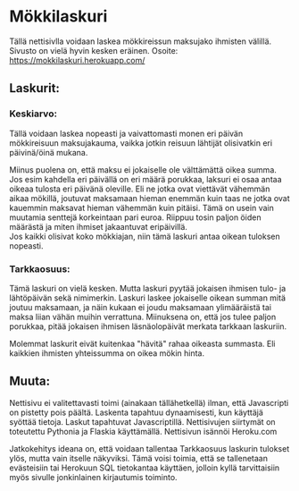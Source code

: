 # Mökkilaskuri
Tällä nettisivlla voidaan laskea mökkireissun maksujako ihmisten välillä. Sivusto on vielä hyvin kesken eräinen.
Osoite: https://mokkilaskuri.herokuapp.com/

## Laskurit:

### Keskiarvo:
Tällä voidaan laskea nopeasti ja vaivattomasti monen eri päivän mökkireisuun maksujakauma, vaikka jotkin reisuun lähtijät olisivatkin
eri päivinä/öinä mukana.

Miinus puolena on, että maksu ei jokaiselle ole välttämättä oikea summa. Jos esim kahdella eri päivällä on eri määrä porukkaa, laksuri ei osaa antaa oikeaa tulosta
eri päivänä oleville. Eli ne jotka ovat viettävät vähemmän aikaa mökillä, joutuvat maksamaan hieman enemmän kuin taas ne jotka ovat kauemmin maksavat hieman vähemmän kuin pitäisi.
Tämä on usein vain muutamia senttejä korkeintaan pari euroa. Riippuu tosin paljon öiden määrästä ja miten ihmiset jakaantuvat eripäivillä.  
Jos kaikki olisivat koko mökkiajan, niin tämä laskuri antaa oikean tuloksen nopeasti.

### Tarkkaosuus:
Tämä laskuri on vielä kesken. Mutta laskuri pyytää jokaisen ihmisen tulo- ja lähtöpäivän sekä nimimerkin. Laskuri laskee jokaiselle oikean summan mitä joutuu maksamaan, ja näin kukaan ei joudu maksamaan ylimääräistä tai maksa liian vähän muihin verrattuna. Miinuksena on, että jos tulee paljon porukkaa, pitää jokaisen ihmisen läsnäolopäivät merkata tarkkaan laskuriin.
  
  
  
Molemmat laskurit eivät kuitenkaa "hävitä" rahaa oikeasta summasta. Eli kaikkien ihmisten yhteissumma on oikea mökin hinta.

## Muuta:
Nettisivu ei valitettavasti toimi (ainakaan tällähetkellä) ilman, että Javascripti on pistetty pois päältä. Laskenta tapahtuu dynaamisesti, kun käyttäjä syöttää tietoja.
Laskut tapahtuvat Javascriptillä.
Nettisivujen siirtymät on toteutettu Pythonia ja Flaskia käyttämällä. Nettisivun isännöi Heroku.com  

Jatkokehitys ideana on, että voidaan tallentaa Tarkkaosuus laskurin tulokset ylös, mutta vain itselle näkyviksi. Tämä voisi toimia, että se tallenetaan evästeisiin tai Herokuun SQL tietokantaa käyttäen, jolloin kyllä tarvittaisiin myös sivulle jonkinlainen kirjautumis toiminto.
